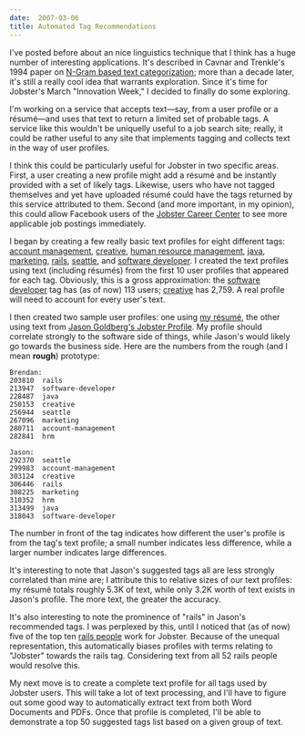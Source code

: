 ```yaml
---
date:  2007-03-06
title: Automated Tag Recommendations
---
```

I've posted before about an nice linguistics technique that I think has a huge number of interesting applications.  It's described in Cavnar and Trenkle's 1994 paper on <a href="http://citeseer.ist.psu.edu/68861.html">N-Gram based text categorization</a>; more than a decade later, it's still a really cool idea that warrants exploration.  Since it's time for Jobster's March "Innovation Week," I decided to finally do some exploring.

I'm working on a service that accepts text&mdash;say, from a user profile or a r&eacute;sum&eacute;&mdash;and uses that text to return a limited set of probable tags.  A service like this wouldn't be uniquelly useful to a job search site; really, it could be rather useful to any site that implements tagging and collects text in the way of user profiles.

I think this could be particularly useful for Jobster in two specific areas.  First, a user creating a new profile might add a r&eacute;sum&eacute; and be instantly provided with a set of likely tags.  Likewise, users who have not tagged themselves and yet have uploaded r&eacute;sum&eacute; could have the tags returned by this service attributed to them.  Second (and more important, in my opinion), this could allow Facebook users of the <a href="http://washington.facebook.com/group.php?gid=2229765339">Jobster Career Center</a> to see more applicable job postings immediately.

I began by creating a few really basic text profiles for eight different tags: <a href="http://jobster.com/find/people/about/account+management">account management</a>, <a href="http://jobster.com/find/people/about/creative">creative</a>, <a href="http://jobster.com/find/people/about/human+resource+management">human resource management</a>, <a href="http://jobster.com/find/people/about/java">java</a>, <a href="http://jobster.com/find/people/about/marketing">marketing</a>, <a href="http://jobster.com/find/people/about/rails">rails</a>, <a href="http://jobster.com/find/people/about/seattle">seattle</a>, and <a href="http://jobster.com/find/people/about/software+developer">software developer</a>.  I created the text profiles using text (including r&eacute;sum&eacute;s) from the first 10 user profiles that appeared for each tag.  Obviously, this is a gross approximation: the <a href="http://jobster.com/find/people/about/software+developer">software developer</a> tag has (as of now) 113 users; <a href="http://jobster.com/find/people/about/creative">creative</a> has 2,759.  A real profile will need to account for every user's text.

I then created two sample user profiles: one using <a href="http://threebrothers.org/brendan/resume/">my r&eacute;sum&eacute;</a>, the other using text from <a href="http://jobster.com/people/jasongoldberg">Jason Goldberg's Jobster Profile</a>.  My profile should correlate strongly to the software side of things, while Jason's would likely go towards the business side.  Here are the numbers from the rough (and I mean <b>rough</b>) prototype:

    Brendan:
    203810  rails
    213947  software-developer
    228487  java
    250153  creative
    256944  seattle
    267096  marketing
    280711  account-management
    282841  hrm

    Jason:
    292370  seattle
    299983  account-management
    303124  creative
    306446  rails
    308225  marketing
    310352  hrm
    313499  java
    318043  software-developer

The number in front of the tag indicates how different the user's profile is from the tag's text profile; a small number indicates less difference, while a larger number indicates large differences.

It's interesting to note that Jason's suggested tags all are less strongly correlated than mine are; I attribute this to relative sizes of our text profiles: my r&eacute;sum&eacute; totals roughly 5.3K of text, while only 3.2K worth of text exists in Jason's profile.  The more text, the greater the accuracy.

It's also interesting to note the prominence of "rails" in Jason's recommended tags.  I was perplexed by this, until I noticed that (as of now) five of the top ten <a href="http://jobster.com/find/people/about/rails">rails people</a> work for Jobster.  Because of the unequal representation, this automatically biases profiles with terms relating to "Jobster" towards the rails tag.  Considering text from all 52 rails people would resolve this.

My next move is to create a complete text profile for all tags used by Jobster users.  This will take a lot of text processing, and I'll have to figure out some good way to automatically extract text from both Word Documents and PDFs.  Once that profile is completed, I'll be able to demonstrate a top 50 suggested tags list based on a given group of text.

